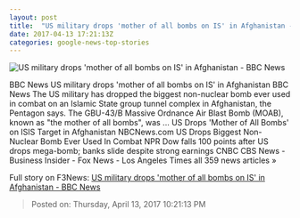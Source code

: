 ```yaml
---
layout: post
title:  "US military drops 'mother of all bombs on IS' in Afghanistan - BBC News"
date: 2017-04-13 17:21:13Z
categories: google-news-top-stories
---
```


![US military drops 'mother of all bombs on IS' in Afghanistan - BBC News](https://ichef.bbci.co.uk/news/1024/cpsprodpb/980B/production/_95632983_gettyimages-2751791.jpg)

BBC News US military drops 'mother of all bombs on IS' in Afghanistan BBC News The US military has dropped the biggest non-nuclear bomb ever used in combat on an Islamic State group tunnel complex in Afghanistan, the Pentagon says. The GBU-43/B Massive Ordnance Air Blast Bomb (MOAB), known as "the mother of all bombs", was ... US Drops 'Mother of All Bombs' on ISIS Target in Afghanistan NBCNews.com US Drops Biggest Non-Nuclear Bomb Ever Used In Combat NPR Dow falls 100 points after US drops mega-bomb; banks slide despite strong earnings CNBC CBS News - Business Insider - Fox News - Los Angeles Times all 359 news articles »


Full story on F3News: [US military drops 'mother of all bombs on IS' in Afghanistan - BBC News](http://www.f3nws.com/n/Xz4qUG)

> Posted on: Thursday, April 13, 2017 10:21:13 PM
